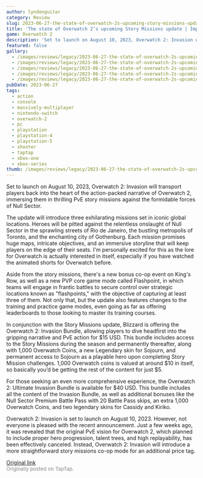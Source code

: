 ```yaml
---
author: lyndonguitar
category: Review
slug: 2023-06-27-the-state-of-overwatch-2s-upcoming-story-missions-update-impressions-overwatch-2-invas
title: 'The state of Overwatch 2’s upcoming Story Missions update | Impressions - Overwatch 2: Invasion'
game: Overwatch 2
description: 'Set to launch on August 10, 2023, Overwatch 2: Invasion will transport players back into the heart of the action-packed narrative of Overwatch 2, immersing them in thrilling PvE story missions against the formidable forces of Null Sector.'
featured: false
gallery:
  - /images/reviews/legacy/2023-06-27-the-state-of-overwatch-2s-upcoming-story-missions-update--impressions---overwatch-2-invas-0.avif
  - /images/reviews/legacy/2023-06-27-the-state-of-overwatch-2s-upcoming-story-missions-update--impressions---overwatch-2-invas-1.avif
  - /images/reviews/legacy/2023-06-27-the-state-of-overwatch-2s-upcoming-story-missions-update--impressions---overwatch-2-invas-2.avif
  - /images/reviews/legacy/2023-06-27-the-state-of-overwatch-2s-upcoming-story-missions-update--impressions---overwatch-2-invas-3.avif
  - /images/reviews/legacy/2023-06-27-the-state-of-overwatch-2s-upcoming-story-missions-update--impressions---overwatch-2-invas-4.avif
pubDate: 2023-06-27
tags:
  - action
  - console
  - massively-multiplayer
  - nintendo-switch
  - overwatch-2
  - pc
  - playstation
  - playstation-4
  - playstation-5
  - shooter
  - taptap
  - xbox-one
  - xbox-series
thumb: /images/reviews/legacy/2023-06-27-the-state-of-overwatch-2s-upcoming-story-missions-update--impressions---overwatch-2-invas-0.avif
---
```


Set to launch on August 10, 2023, Overwatch 2: Invasion will transport players back into the heart of the action-packed narrative of Overwatch 2, immersing them in thrilling PvE story missions against the formidable forces of Null Sector.

The update will introduce three exhilarating missions set in iconic global locations. Heroes will be pitted against the relentless onslaught of Null Sector in the sprawling streets of Rio de Janeiro, the bustling metropolis of Toronto, and the enchanting city of Gothenburg. Each mission promises huge maps, intricate objectives, and an immersive storyline that will keep players on the edge of their seats. I'm personally excited for this as the lore for Overwatch is actually interested in itself, especially if you have watched the animated shorts for Overwatch before.

Aside from the story missions, there's a new bonus co-op event on King's Row, as well as a new PVP core game mode called Flashpoint, in which teams will engage in frantic battles to secure control over strategic locations known as "flashpoints," with the objective of capturing at least three of them. Not only that, but the update also features changes to the training and practice game modes, even going as far as offering leaderboards to those looking to master its training courses.

In conjunction with the Story Missions update, Blizzard is offering the Overwatch 2: Invasion Bundle, allowing players to dive headfirst into the gripping narrative and PvE action for $15 USD. This bundle includes access to the Story Missions during the season and permanently thereafter, along with 1,000 Overwatch Coins, a new Legendary skin for Sojourn, and permanent access to Sojourn as a playable hero upon completing Story Mission challenges. 1,000 Overwatch coins is valued at around $10 in itself, so basically you’d be getting the rest of the content for just $5.

For those seeking an even more comprehensive experience, the Overwatch 2: Ultimate Invasion Bundle is available for $40 USD. This bundle includes all the content of the Invasion Bundle, as well as additional bonuses like the Null Sector Premium Battle Pass with 20 Battle Pass skips, an extra 1,000 Overwatch Coins, and two legendary skins for Cassidy and Kiriko.

Overwatch 2: Invasion is set to launch on August 10, 2023. However, not everyone is pleased with the recent announcement. Just a few weeks ago, it was revealed that the original PvE vision for Overwatch 2, which planned to include proper hero progression, talent trees, and high replayability, has been effectively canceled. Instead, Overwatch 2: Invasion will introduce a more straightforward story missions co-op mode for an additional price tag.

[Original link](https://www.taptap.io/post/5914956)<br><span style="font-size: 0.95em; color: #888;">Originally posted on TapTap.</span>